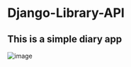 # Django-Library-API
## This is a simple diary app

![image](https://github.com/user-attachments/assets/1b1aa60e-c407-462d-a55a-ca01a86ddb3f)

